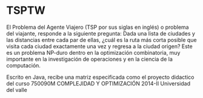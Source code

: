 # TSPTW


El Problema del Agente Viajero (TSP por sus siglas en inglés) o problema del viajante, responde a la siguiente pregunta: Dada una lista de ciudades y las distancias entre cada par de ellas, ¿cuál es la ruta más corta posible que visita cada ciudad exactamente una vez y regresa a la ciudad origen? Este es un problema NP-duro dentro en la optimización combinatoria, muy importante en la investigación de operaciones y en la ciencia de la computación.


Escrito en Java, recibe una matriz especificada como el proyecto didactico del  curso 750090M COMPLEJIDAD Y OPTIMIZACIÓN 2014-II Universidad del valle
